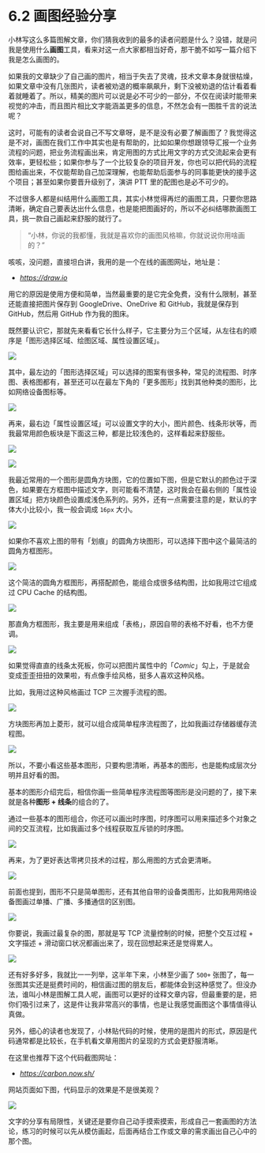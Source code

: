 # 6.2 画图经验分享

小林写这么多篇图解文章，你们猜我收到的最多的读者问题是什么？没错，就是问我是使用什么**画图**工具，看来对这一点大家都相当好奇，那干脆不如写一篇介绍下我是怎么画图的。

如果我的文章缺少了自己画的图片，相当于失去了灵魂，技术文章本身就很枯燥，如果文章中没有几张图片，读者被劝退的概率飙飙升，剩下没被劝退的估计看着看着就睡着了。所以，精美的图片可以说是必不可少的一部分，不仅在阅读时能带来视觉的冲击，而且图片相比文字能涵盖更多的信息，不然怎会有一图胜千言的说法呢？

这时，可能有的读者会说自己不写文章呀，是不是没有必要了解画图了？我觉得这是不对，画图在我们工作中其实也是有帮助的，比如如果你想跟领导汇报一个业务流程的问题，把业务流程画出来，肯定用图的方式比用文字的方式交流起来会更有效率，更轻松些；如果你参与了一个比较复杂的项目开发，你也可以把代码的流程图给画出来，不仅能帮助自己加深理解，也能帮助后面参与的同事能更快的接手这个项目；甚至如果你要晋升级别了，演讲 PTT 里的配图也是必不可少的。

不过很多人都是纠结用什么画图工具，其实小林觉得再烂的画图工具，只要你思路清晰，确定自己要表达出什么信息，也是能把图画好的，所以不必纠结哪款画图工具，挑一款自己画起来舒服的就行了。

> “小林，你说的我都懂，我就是喜欢你的画图风格嘛，你就说说你用啥画的？”

咳咳，没问题，直接坦白讲，我用的是一个在线的画图网址，地址是：
- *https://draw.io*

用它的原因是使用方便和简单，当然最重要的是它完全免费，没有什么限制，甚至还能直接把图片保存到 GoogleDrive、OneDrive 和 GitHub，我就是保存到 GitHub，然后用 GitHub 作为我的图床。


既然要认识它，那就先来看看它长什么样子，它主要分为三个区域，从左往右的顺序是「图形选择区域、绘图区域、属性设置区域」。

![](https://cdn.jsdelivr.net/gh/xiaolincoder/ImageHost3@main/%E5%85%B6%E4%BB%96/正面图.png)

其中，最左边的「图形选择区域」可以选择的图案有很多种，常见的流程图、时序图、表格图都有，甚至还可以在最左下角的「更多图形」找到其他种类的图形，比如网络设备图标等。

![](https://cdn.jsdelivr.net/gh/xiaolincoder/ImageHost3@main/%E5%85%B6%E4%BB%96/图形选择.png)

再来，最右边「属性设置区域」可以设置文字的大小，图片颜色、线条形状等，而我最常用颜色板块是下面这三种，都是比较浅色的，这样看起来舒服些。

![](https://cdn.jsdelivr.net/gh/xiaolincoder/ImageHost3@main/%E5%85%B6%E4%BB%96/浅色风格2.png)

![](https://cdn.jsdelivr.net/gh/xiaolincoder/ImageHost3@main/%E5%85%B6%E4%BB%96/深浅色风格.png)

我最近常用的一个图形是圆角方块图，它的位置如下图，但是它默认的颜色过于深色，如果要在方框图中描述文字，则可能看不清楚，这时我会在最右侧的「属性设置区域」把方块颜色设置成浅色系列的。另外，还有一点需要注意的是，默认的字体大小比较小，我一般会调成 `16px` 大小。

![](https://cdn.jsdelivr.net/gh/xiaolincoder/ImageHost3@main/%E5%85%B6%E4%BB%96/常用的方块.png)

如果你不喜欢上图的带有「划痕」的圆角方块图形，可以选择下图中这个最简洁的圆角方框图形。

![](https://cdn.jsdelivr.net/gh/xiaolincoder/ImageHost3@main/%E5%85%B6%E4%BB%96/圆角方块图形.png)

这个简洁的圆角方框图形，再搭配颜色，能组合成很多结构图，比如我用过它组成过 CPU Cache 的结构图。

![](https://cdn.jsdelivr.net/gh/xiaolincoder/ImageHost2/操作系统/存储结构/CPU-Cache.png)

那直角方框图形，我主要是用来组成「表格」，原因自带的表格不好看，也不方便调。

![](https://cdn.jsdelivr.net/gh/xiaolincoder/ImageHost3@main/%E5%85%B6%E4%BB%96/表格.png)

如果觉得直直的线条太死板，你可以把图片属性中的「*Comic*」勾上，于是就会变成歪歪扭扭的效果啦，有点像手绘风格，挺多人喜欢这种风格。

比如，我用过这种风格画过 TCP 三次握手流程的图。

![](https://cdn.jsdelivr.net/gh/xiaolincoder/ImageHost2/%E8%AE%A1%E7%AE%97%E6%9C%BA%E7%BD%91%E7%BB%9C/TCP-%E4%B8%89%E6%AC%A1%E6%8F%A1%E6%89%8B%E5%92%8C%E5%9B%9B%E6%AC%A1%E6%8C%A5%E6%89%8B/14.jpg)

方块图形再加上菱形，就可以组合成简单程序流程图了，比如我画过存储器缓存流程图。

![](https://cdn.jsdelivr.net/gh/xiaolincoder/ImageHost2/操作系统/存储结构/缓存体系.png)

所以，不要小看这些基本图形，只要构思清晰，再基本的图形，也是能构成层次分明并且好看的图。

基本的图形介绍完后，相信你画一些简单程序流程图等图形是没问题的了，接下来就是各种**图形 + 线条**的组合的了。

通过一些基本的图形组合，你还可以画出时序图，时序图可以用来描述多个对象之间的交互流程，比如我画过多个线程获取互斥锁的时序图。

![](https://cdn.jsdelivr.net/gh/xiaolincoder/ImageHost2/操作系统/锁/互斥锁工作流程.png)

再来，为了更好表达零拷贝技术的过程，那么用图的方式会更清晰。

![](https://cdn.jsdelivr.net/gh/xiaolincoder/ImageHost2/%E6%93%8D%E4%BD%9C%E7%B3%BB%E7%BB%9F/%E9%9B%B6%E6%8B%B7%E8%B4%9D/senfile-%E9%9B%B6%E6%8B%B7%E8%B4%9D.png)

前面也提到，图形不只是简单图形，还有其他自带的设备类图形，比如我用网络设备图画过单播、广播、多播通信的区别图。

![](https://cdn.jsdelivr.net/gh/xiaolincoder/ImageHost/%E8%AE%A1%E7%AE%97%E6%9C%BA%E7%BD%91%E7%BB%9C/IP/13.jpg)

你要说，我画过最复杂的图，那就是写 TCP 流量控制的时候，把整个交互过程 + 文字描述 + 滑动窗口状况都画出来了，现在回想起来还是觉得累人。

![](https://cdn.jsdelivr.net/gh/xiaolincoder/ImageHost2/%E8%AE%A1%E7%AE%97%E6%9C%BA%E7%BD%91%E7%BB%9C/TCP-%E5%8F%AF%E9%9D%A0%E7%89%B9%E6%80%A7/22.jpg)

还有好多好多，我就比一一列举，这半年下来，小林至少画了 `500+` 张图了，每一张图其实还是挺费时间的，相信画过图的朋友后，都能体会到这种感觉了。但没办法，谁叫小林是图解工具人呢，画图可以更好的诠释文章内容，但最重要的是，把你们吸引过来了，这是件让我非常高兴的事情，也是让我感觉画图这个事情值得认真做。

另外，细心的读者也发现了，小林贴代码的时候，使用的是图片的形式，原因是代码通常都是比较长，在手机看文章用图片的呈现的方式会更舒服清晰。

在这里也推荐下这个代码截图网址：
- *https://carbon.now.sh/*

网站页面如下图，代码显示的效果是不是很美观？

![](https://cdn.jsdelivr.net/gh/xiaolincoder/ImageHost3@main/%E5%85%B6%E4%BB%96/carbon.png)

文字的分享有局限性，关键还是要你自己动手摸索摸索，形成自己一套画图的方法论，练习的时候可以先从模仿画起，后面再结合工作或文章的需求画出自己心中的那个图。